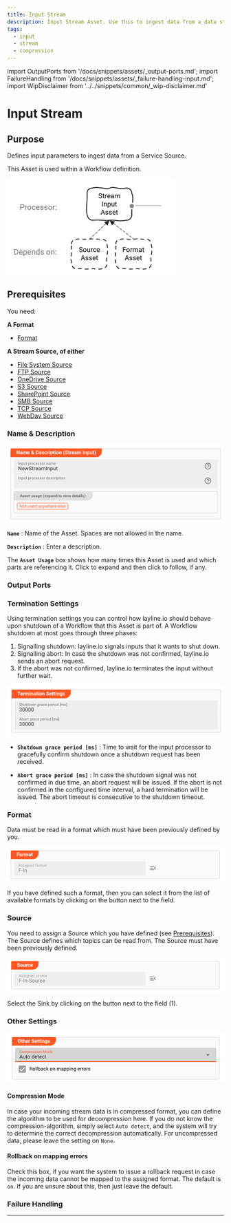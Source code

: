 ```yaml
---
title: Input Stream
description: Input Stream Asset. Use this to ingest data from a data stream, e.g. a file stream.
tags:
  - input
  - stream
  - compression
---
```


import OutputPorts from '/docs/snippets/assets/_output-ports.md';
import FailureHandling from '/docs/snippets/assets/_failure-handling-input.md';
import WipDisclaimer from '../../snippets/common/_wip-disclaimer.md'

# Input Stream

## Purpose

Defines input parameters to ingest data from a Service Source.

This Asset is used within a Workflow definition.

![](.asset-input-stream_images/b273566b.png "Asset Dependency Graph (Input Stream)")

## Prerequisites

You need:

**A Format**

* [Format](/docs/assets/formats)

**A Stream Source, of either**

* [File System Source](/docs/assets/sources/asset-source-file)
* [FTP Source](/docs/assets/sources/asset-source-ftp)
* [OneDrive Source](/docs/assets/sources/asset-source-onedrive)
* [S3 Source](/docs/assets/sources/asset-source-s3)
* [SharePoint Source](/docs/assets/sources/asset-source-sharepoint)
* [SMB Source](/docs/assets/sources/asset-source-smb)
* [TCP Source](/docs/assets/sources/asset-source-tcp)
* [WebDav Source](/docs/assets/sources/asset-source-webdav)

### Name & Description

![](.asset-input-stream_images/af24a1af.png "Name & Description (Input Stream)")

**`Name`** : Name of the Asset. Spaces are not allowed in the name.

**`Description`** : Enter a description.

The **`Asset Usage`** box shows how many times this Asset is used and which parts are referencing it. Click to expand and then click to follow, if any.

### Output Ports

<OutputPorts></OutputPorts>

### Termination Settings

Using termination settings you can control how layline.io should behave upon shutdown of a Workflow that this Asset is part of.
A Workflow shutdown at most goes through three phases:

1. Signalling shutdown: layline.io signals inputs that it wants to shut down.
2. Signalling abort: In case the shutdown was not confirmed, layline.io sends an abort request.
3. If the abort was not confirmed, layline.io terminates the input without further wait.

![](.asset-input-stream_images/27deafe3.png "Termination Settings (Input Stream)")

* **`Shutdown grace period [ms]`** : Time to wait for the input processor to gracefully confirm shutdown once a shutdown request has been received.

* **`Abort grace period [ms]`** : In case the shutdown signal was not confirmed in due time, an abort request will be issued.
  If the abort is not confirmed in the configured time interval, a hard termination will be issued. The abort timeout is consecutive to the shutdown timeout.

### Format

Data must be read in a format which must have been previously defined by you.

![](.asset-input-stream_images/5b95d83c.png "Format (Input Stream)")

If you have defined such a format, then you can select it from the list of available formats by clicking on the button next to the field.

### Source

You need to assign a Source which you have defined (see [Prerequisites](#prerequisites)). The Source defines which topics can be read from.
The Source must have been previously defined.

![](.asset-input-stream_images/0a89579f.png "Source (Input Stream)")

Select the Sink by clicking on the button next to the field (1).

### Other Settings

![Other Settings (Input Stream)](.asset-input-stream_images/9dc9aa29.png)

#### Compression Mode

In case your incoming stream data is in compressed format, you can define the algorithm to be used for decompression here.
If you do not know the compression-algorithm, simply select `Auto detect`, and the system will try to determine the correct decompression automatically.
For uncompressed data, please leave the setting on `None`.

#### Rollback on mapping errors

Check this box, if you want the system to issue a rollback request in case the incoming data cannot be mapped to the assigned format.
The default is `on`. If you are unsure about this, then just leave the default.

### Failure Handling

<FailureHandling></FailureHandling>


---

<WipDisclaimer></WipDisclaimer>
